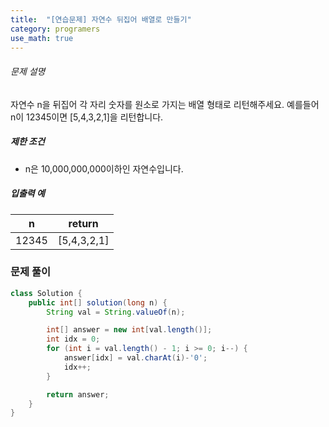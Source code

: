 ```yaml
---
title:  "[연습문제] 자연수 뒤집어 배열로 만들기"
category: programers
use_math: true
---
```




###### 문제 설명

자연수 n을 뒤집어 각 자리 숫자를 원소로 가지는 배열 형태로 리턴해주세요. 예를들어 n이 12345이면 [5,4,3,2,1]을 리턴합니다.

##### 제한 조건

- n은 10,000,000,000이하인 자연수입니다.

##### 입출력 예

| n     | return      |
| ----- | ----------- |
| 12345 | [5,4,3,2,1] |



### 문제 풀이 

```java
class Solution {
    public int[] solution(long n) {
        String val = String.valueOf(n);

        int[] answer = new int[val.length()];
        int idx = 0;
        for (int i = val.length() - 1; i >= 0; i--) {
            answer[idx] = val.charAt(i)-'0';
            idx++;
        }

        return answer;
    }
}
```





